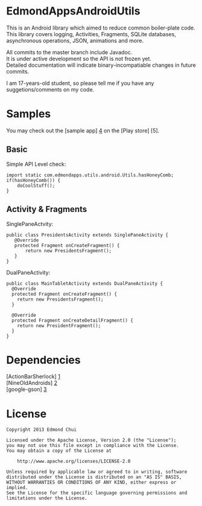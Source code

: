 EdmondAppsAndroidUtils
======================
This is an Android library which aimed to reduce common boiler-plate code.  
This library covers logging, Activities, Fragments, SQLite databases, asynchronous operations, JSON, animations and more.  

All commits to the master branch include Javadoc.  
It is under active development so the API is not frozen yet.  
Detailed documentation will indicate binary-incompatiable changes in future commits.  

I am 17-years-old student, so please tell me if you have any suggetions/comments on my code.  

Samples
======================
You may check out the [sample app] [4] on the [Play store] [5].  

Basic
----------------------
Simple API Level check:
```
import static com.edmondapps.utils.android.Utils.hasHoneyComb;
if(hasHoneyComb()) {
    doCoolStuff();
}
```

Activity & Fragments
----------------------
SinglePaneActvity:
```
public class PresidentsActivity extends SinglePaneActivity {
   @Override
   protected Fragment onCreateFragment() {
       return new PresidentsFragment();
   }
}
```
DualPaneActivity:
```
public class MainTabletActivity extends DualPaneActivity {
  @Override
  protected Fragment onCreateFragment() {
    return new PresidentsFragment();
  }

  @Override
  protected Fragment onCreateDetailFragment() {
    return new PresidentFragment();
  }
}
```
Dependencies
======================
[ActionBarSherlock] [1]  
[NineOldAndroids] [2]  
[google-gson] [3]  

[1]: https://github.com/JakeWharton/ActionBarSherlock
[2]: https://github.com/JakeWharton/NineOldAndroids
[3]: https://code.google.com/p/google-gson/
[4]: https://github.com/chuihinwai/EdmondAppsAndroidUtilsSample
[4]: https://play.google.com/store

License
======================
```
Copyright 2013 Edmond Chui

Licensed under the Apache License, Version 2.0 (the "License");
you may not use this file except in compliance with the License.
You may obtain a copy of the License at

    http://www.apache.org/licenses/LICENSE-2.0

Unless required by applicable law or agreed to in writing, software
distributed under the License is distributed on an "AS IS" BASIS,
WITHOUT WARRANTIES OR CONDITIONS OF ANY KIND, either express or implied.
See the License for the specific language governing permissions and
limitations under the License.
```
